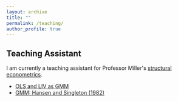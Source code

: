 ```yaml
---
layout: archive
title: ""
permalink: /teaching/
author_profile: true
---
```


## Teaching Assistant

I am currently a teaching assistant for Professor Miller's [structural econometrics](https://comlabgames.com/structuraleconometrics/).

- [OLS and LIV as GMM](/structural-econometrics/1_OLS_LIV.html)
- [GMM: Hansen and Singleton (1982)](/structural-econometrics/2_GMM.ipynb)